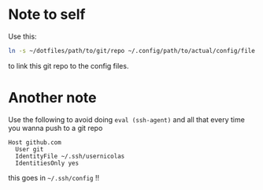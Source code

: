 # Note to self

Use this:

```sh
ln -s ~/dotfiles/path/to/git/repo ~/.config/path/to/actual/config/file
```

to link this git repo to the config files.

# Another note

Use the following to avoid doing `eval (ssh-agent)` and all that every time you wanna push to a git repo

```config
Host github.com
  User git
  IdentityFile ~/.ssh/usernicolas
  IdentitiesOnly yes
```

this goes in `~/.ssh/config` !!
